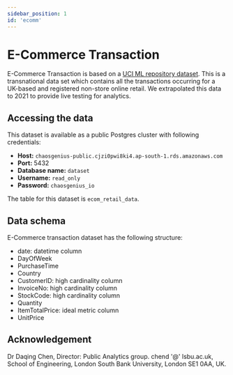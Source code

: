 ```yaml
---
sidebar_position: 1
id: 'ecomm'
---
```


# E-Commerce Transaction

E-Commerce Transaction is based on a [UCI ML repository dataset](https://archive.ics.uci.edu/ml/datasets/online+retail). This is a transnational data set which contains all the transactions occurring for a UK-based and registered non-store online retail. We extrapolated this data to 2021 to provide live testing for analytics. 

## Accessing the data

This dataset is available as a public Postgres cluster with following credentials:

- **Host:** `chaosgenius-public.cjzi0pwi8ki4.ap-south-1.rds.amazonaws.com`
- **Port:** 5432
- **Database name:** `dataset`
- **Username:** `read_only`
- **Password:** `chaosgenius_io`

The table for this dataset is `ecom_retail_data`. 

## Data schema

E-Commerce transaction dataset has the following structure:

- date: datetime column
- DayOfWeek
- PurchaseTime
- Country 
- CustomerID: high cardinality column
- InvoiceNo: high cardinality column
- StockCode: high cardinality column
- Quantity
- ItemTotalPrice: ideal metric column
- UnitPrice 

## Acknowledgement

Dr Daqing Chen, Director: Public Analytics group. chend '@' lsbu.ac.uk, School of Engineering, London South Bank University, London SE1 0AA, UK.

